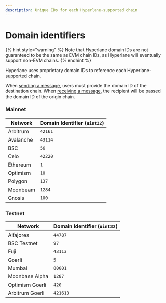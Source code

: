 ```yaml
---
description: Unique IDs for each Hyperlane-supported chain
---
```


# Domain identifiers

{% hint style="warning" %}
Note that Hyperlane domain IDs are not guaranteed to be the same as EVM chain IDs, as Hyperlane will eventually support non-EVM chains.
{% endhint %}

Hyperlane uses proprietary domain IDs to reference each Hyperlane-supported chain.

When [sending a message](../apis/messaging-api/send.md), users must provide the domain ID of the destination chain. When [receiving a message](../apis/messaging-api/receive.md), the recipient will be passed the domain ID of the origin chain.

### Mainnet

| Network   | Domain Identifier (`uint32`) |
| --------- | ---------------------------- |
| Arbitrum  | `42161`                      |
| Avalanche | `43114`                      |
| BSC       | `56`                         |
| Celo      | `42220`                      |
| Ethereum  | `1`                          |
| Optimism  | `10`                         |
| Polygon   | `137`                        |
| Moonbeam  | `1284`                       |
| Gnosis    | `100`                        |

### Testnet

| Network         | Domain Identifier (`uint32`) |
| --------------- | ---------------------------- |
| Alfajores       | `44787`                      |
| BSC Testnet     | `97`                         |
| Fuji            | `43113`                      |
| Goerli          | `5`                          |
| Mumbai          | `80001`                      |
| Moonbase Alpha  | `1287`                       |
| Optimism Goerli | `420`                        |
| Arbitrum Goerli | `421613`                     |
